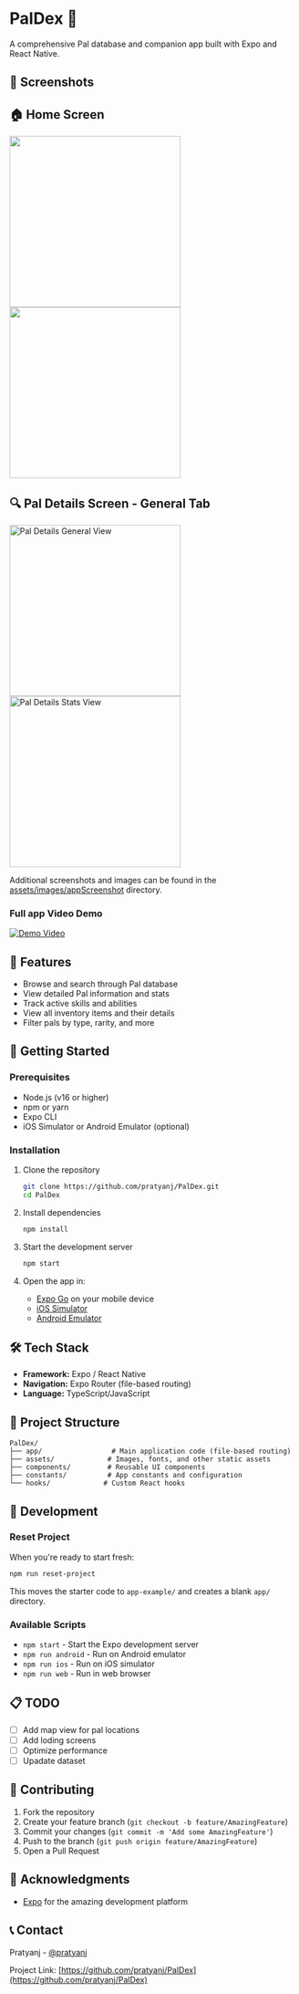 # PalDex 🐾

A comprehensive Pal database and companion app built with Expo and React Native.
## 📸 Screenshots
## 🏠 Home Screen
<img src="./assets/images/appScreenshot/Screenshot_20250528-101724.jpg" width="300" />
<img src="./assets/images/appScreenshot/Screenshot_20250528-101733.jpg" width="300" />

## 🔍 Pal Details Screen - General Tab
<img src="./assets/images/appScreenshot/Screenshot_20250528-101754.jpg" width="300" alt="Pal Details General View" />
<br/>
<img src="./assets/images/appScreenshot/Screenshot_20250528-101806.jpg" width="300" alt="Pal Details Stats View" />

Additional screenshots and images can be found in the [assets/images/appScreenshot](https://github.com/pratyanj/PalDex/tree/master/assets/images/appScreenshot) directory.

### Full app Video Demo 

[![Demo Video](https://img.youtube.com/vi/02jgGNRXHZc/0.jpg)](https://youtu.be/02jgGNRXHZc?si=F4Xjjh03J52PLBLK)


## 📱 Features

- Browse and search through Pal database
- View detailed Pal information and stats
- Track active skills and abilities
- View all inventory items and their details
- Filter pals by type, rarity, and more


## 🚀 Getting Started

### Prerequisites

- Node.js (v16 or higher)
- npm or yarn
- Expo CLI
- iOS Simulator or Android Emulator (optional)

### Installation

1. Clone the repository
   ```bash
   git clone https://github.com/pratyanj/PalDex.git
   cd PalDex
   ```

2. Install dependencies
   ```bash
   npm install
   ```

3. Start the development server
   ```bash
   npm start 
   ```

4. Open the app in:
   - [Expo Go](https://expo.dev/go) on your mobile device
   - [iOS Simulator](https://docs.expo.dev/workflow/ios-simulator/)
   - [Android Emulator](https://docs.expo.dev/workflow/android-studio-emulator/)

## 🛠️ Tech Stack

- **Framework:** Expo / React Native
- **Navigation:** Expo Router (file-based routing)
- **Language:** TypeScript/JavaScript

## 📁 Project Structure

```
PalDex/
├── app/                 # Main application code (file-based routing)
├── assets/             # Images, fonts, and other static assets
├── components/         # Reusable UI components
├── constants/          # App constants and configuration
└── hooks/             # Custom React hooks
```

## 🔧 Development

### Reset Project
When you're ready to start fresh:
```bash
npm run reset-project
```

This moves the starter code to `app-example/` and creates a blank `app/` directory.

### Available Scripts

- `npm start` - Start the Expo development server
- `npm run android` - Run on Android emulator
- `npm run ios` - Run on iOS simulator
- `npm run web` - Run in web browser

## 📋 TODO

- [ ] Add map view for pal locations
- [ ] Add loding screens
- [ ] Optimize performance
- [ ] Upadate dataset

## 🤝 Contributing

1. Fork the repository
2. Create your feature branch (`git checkout -b feature/AmazingFeature`)
3. Commit your changes (`git commit -m 'Add some AmazingFeature'`)
4. Push to the branch (`git push origin feature/AmazingFeature`)
5. Open a Pull Request


## 🙏 Acknowledgments

- [Expo](https://expo.dev) for the amazing development platform

## 📞 Contact

Pratyanj - [@pratyanj](https://github.com/pratyanj)

Project Link: [https://github.com/pratyanj/PalDex](https://github.com/pratyanj/PalDex)